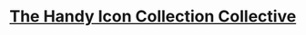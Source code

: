 # [The Handy Icon Collection Collective](https://github.com/GroundAura/The-Handy-Icon-Collection-Collective/wiki)
